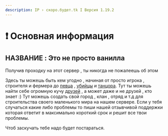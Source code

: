 ```yaml
---
description: IP › скоро.будет.tk I Версия 1.19.2
---
```


# ❗ Основная информация

## НАЗВАНИE : Это **не просто** ванилла&#x20;

Получив проходку на этот сервер , ты никогда не пожалеешь об этом&#x20;

Здесь ты можешь быть кем угодно , начиная от просто игрока , строителя и фермера до [певца](vazhno/mekhaniki-servera.md#golosovoi-chat) , [убийцы](vazhno/mekhaniki-servera.md#lokacii) и [танцора](vazhno/mekhaniki-servera.md#emocii). Тут ты можешь найти себе огромную кучу [друзей](https://discord.gg/bqdMPtSZGY) , а может даже и не друзей , кто знает :) Тут можешь создать свой город , клан , отряд и т.д для строительства своего маленького мира на нашем сервере. Если у тебя случаться какие либо проблемы то пиши нашей отзывчивой поддержки которая ответит в максимально короткий срок и решит все твои проблемы.

Чтоб заскучать тебе надо будет постараться.

